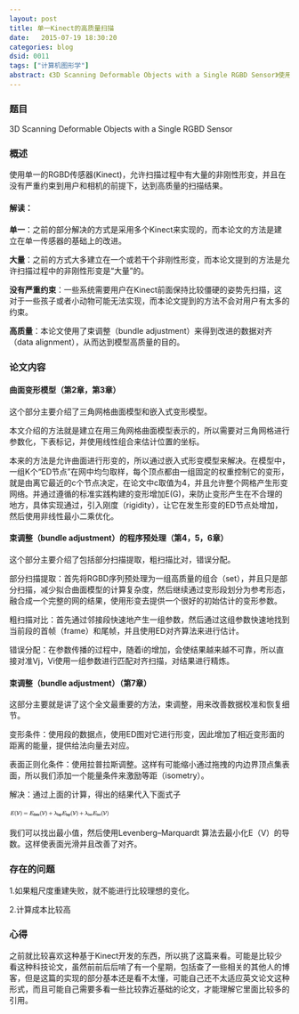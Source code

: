 ```yaml
---
layout: post
title: 单一Kinect的高质量扫描
date:   2015-07-19 18:30:20
categories: blog
dsid: 0011
tags: ["计算机图形学"]
abstract: 《3D Scanning Deformable Objects with a Single RGBD Sensor》使用单一的RGBD传感器(Kinect)，允许扫描过程中有大量的非刚性形变，并且在没有严重约束到用户和相机的前提下，达到高质量的扫描结果。
---
```


### 题目

3D Scanning Deformable Objects with a Single RGBD Sensor

### 概述

使用单一的RGBD传感器(Kinect)，允许扫描过程中有大量的非刚性形变，并且在没有严重约束到用户和相机的前提下，达到高质量的扫描结果。

#### 解读：

**单一**：之前的部分解决的方式是采用多个Kinect来实现的，而本论文的方法是建立在单一传感器的基础上的改进。

**大量**：之前的方式大多建立在一个或若干个非刚性形变，而本论文提到的方法是允许扫描过程中的非刚性形变是“大量”的。

**没有严重约束**：一些系统需要用户在Kinect前面保持比较僵硬的姿势先扫描，这对于一些孩子或者小动物可能无法实现，而本论文提到的方法不会对用户有太多的约束。

**高质量**：本论文使用了束调整（bundle adjustment）来得到改进的数据对齐（data alignment），从而达到模型高质量的目的。

### 论文内容

#### 曲面变形模型（第2章，第3章）

这个部分主要介绍了三角网格曲面模型和嵌入式变形模型。

本文介绍的方法就是建立在用三角网格曲面模型表示的，所以需要对三角网格进行参数化，下表标记，并使用线性组合来估计位置的坐标。

本来的方法是允许曲面进行形变的，所以通过嵌入式形变模型来解决。在模型中，一组K个“ED节点”在网中均匀取样，每个顶点都由一组固定的权重控制它的变形，就是由离它最近的c个节点决定，在论文中c取值为4，并且允许整个网格产生形变网络。并通过遵循的标准实践构建的变形增加E(G)，来防止变形产生在不合理的地方，具体实现通过，引入刚度（rigidity），让它在发生形变的ED节点处增加，然后使用非线性最小二乘优化。

#### 束调整（bundle adjustment）的程序预处理（第4，5，6章）

这个部分主要介绍了包括部分扫描提取，粗扫描比对，错误分配。

部分扫描提取：首先将RGBD序列预处理为一组高质量的组合（set），并且只是部分扫描，减少拟合曲面模型的计算复杂度，然后继续通过变形段划分为参考形态，融合成一个完整的网的结果，使用形变去提供一个很好的初始估计的变形参数。

粗扫描对比：首先通过邻接段快速地产生一组参数，然后通过这组参数快速地找到当前段的首帧（frame）和尾帧，并且使用ED对齐算法来进行估计。

错误分配：在参数传播的过程中，随着i的增加，会使结果越来越不可靠，所以直接对准Vj，Vi使用一组参数进行匹配对齐扫描，对结果进行精炼。

#### 束调整（bundle adjustment）（第7章）

这部分主要就是讲了这个全文最重要的方法，束调整，用来改善数据校准和恢复细节。

变形条件：使用段的数据点，使用ED图对它进行形变，因此增加了相近变形面的距离的能量，提供给法向量去对应。

表面正则化条件：使用拉普拉斯调整。这样有可能缩小通过拖拽的内边界顶点集表面，所以我们添加一个能量条件来激励等距（isometry）。

解决：通过上面的计算，得出的结果代入下面式子

![week1-1](/photo/week1/pic1.jpg)

我们可以找出最小值，然后使用Levenberg–Marquardt 算法去最小化E（V）的导数。这样使表面光滑并且改善了对齐。

### 存在的问题

1.如果粗尺度重建失败，就不能进行比较理想的变化。

2.计算成本比较高

### 心得

之前就比较喜欢这种基于Kinect开发的东西，所以挑了这篇来看。可能是比较少看这种科技论文，虽然前前后后啃了有一个星期，包括查了一些相关的其他人的博客，但是这篇的实现的部分基本还是看不太懂，可能自己还不太适应英文论文这种形式，而且可能自己需要多看一些比较靠近基础的论文，才能理解它里面比较多的引用。

